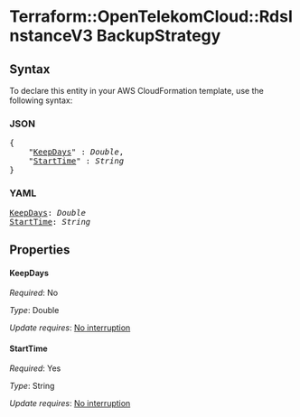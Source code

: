 # Terraform::OpenTelekomCloud::RdsInstanceV3 BackupStrategy

## Syntax

To declare this entity in your AWS CloudFormation template, use the following syntax:

### JSON

<pre>
{
    "<a href="#keepdays" title="KeepDays">KeepDays</a>" : <i>Double</i>,
    "<a href="#starttime" title="StartTime">StartTime</a>" : <i>String</i>
}
</pre>

### YAML

<pre>
<a href="#keepdays" title="KeepDays">KeepDays</a>: <i>Double</i>
<a href="#starttime" title="StartTime">StartTime</a>: <i>String</i>
</pre>

## Properties

#### KeepDays

_Required_: No

_Type_: Double

_Update requires_: [No interruption](https://docs.aws.amazon.com/AWSCloudFormation/latest/UserGuide/using-cfn-updating-stacks-update-behaviors.html#update-no-interrupt)

#### StartTime

_Required_: Yes

_Type_: String

_Update requires_: [No interruption](https://docs.aws.amazon.com/AWSCloudFormation/latest/UserGuide/using-cfn-updating-stacks-update-behaviors.html#update-no-interrupt)

